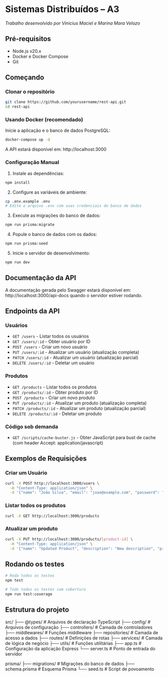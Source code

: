 # Sistemas Distribuídos – A3  
*Trabalho desenvolvido por Vinicius Maciel e Marina Mara Velozo*

## Pré-requisitos

- Node.js v20.x  
- Docker e Docker Compose  
- Git

## Começando

### Clonar o repositório

```bash
git clone https://github.com/yourusername/rest-api.git
cd rest-api
```

### Usando Docker (recomendado)

Inicie a aplicação e o banco de dados PostgreSQL:

```bash
docker-compose up -d
```

A API estará disponível em: http://localhost:3000

### Configuração Manual

1. Instale as dependências:

```bash
npm install
```

2. Configure as variáveis de ambiente:

```bash
cp .env.example .env
# Edite o arquivo .env com suas credenciais do banco de dados
```

3. Execute as migrações do banco de dados:

```bash
npm run prisma:migrate
```

4. Popule o banco de dados com os dados:

```bash
npm run prisma:seed
```

5. Inicie o servidor de desenvolvimento:

```bash
npm run dev
```

## Documentação da API

A documentação gerada pelo Swagger estará disponível em: http://localhost:3000/api-docs quando o servidor estiver rodando.

## Endpoints da API

### Usuários

- `GET /users` - Listar todos os usuários
- `GET /users/:id` - Obter usuário por ID
- `POST /users` - Criar um novo usuário
- `PUT /users/:id` - Atualizar um usuário (atualização completa)
- `PATCH /users/:id` - Atualizar um usuário (atualização parcial)
- `DELETE /users/:id` - Deletar um usuário

### Produtos

- `GET /products` - Listar todos os produtos
- `GET /products/:id` - Obter produto por ID
- `POST /products` - Criar um novo produto
- `PUT /products/:id` - Atualizar um produto (atualização completa)
- `PATCH /products/:id` - Atualizar um produto (atualização parcial)
- `DELETE /products/:id` - Deletar um produto

### Código sob demanda

- `GET /scripts/cache-buster.js` - Obter JavaScript para bust de cache (com header Accept: application/javascript)

## Exemplos de Requisições

### Criar um Usuário

```bash
curl -X POST http://localhost:3000/users \
  -H "Content-Type: application/json" \
  -d '{"name": "João Silva", "email": "joao@example.com", "password": "senha123"}'
```

### Listar todos os produtos


```bash
curl -X GET http://localhost:3000/products
```

### Atualizar um produto

```bash
curl -X PUT http://localhost:3000/products/[product-id] \
  -H "Content-Type: application/json" \
  -d '{"name": "Updated Product", "description": "New description", "price": 99.99}'
```

## Rodando os testes

```bash
# Roda todos os testes
npm test

# Todo todos os testes com cobertura
npm run test:coverage
```

## Estrutura do projeto
src/
├── @types/ # Arquivos de declaração TypeScript
├── config/ # Arquivos de configuração
├── controllers/ # Camada de controladores
├── middlewares/ # Funções middleware
├── repositories/ # Camada de acesso a dados
├── routes/ # Definições de rotas
├── services/ # Camada de lógica de negócio
├── utils/ # Funções utilitárias
├── app.ts # Configuração da aplicação Express
└── server.ts # Ponto de entrada do servidor

prisma/
├── migrations/ # Migrações do banco de dados
├── schema.prisma # Esquema Prisma
└── seed.ts # Script de povoamento
